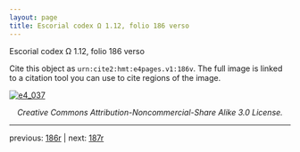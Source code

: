 ```yaml
---
layout: page
title: Escorial codex Ω 1.12, folio 186 verso
---
```


Escorial codex Ω 1.12, folio 186 verso

Cite this object as `urn:cite2:hmt:e4pages.v1:186v`.  The full image is linked to a citation tool you can use to cite regions of the image.

[![e4_037](http://www.homermultitext.org/iipsrv?IIIF=/project/homer/pyramidal/deepzoom/hmt/e4img/2017a/e4_037.tif/full/800,/0/default.jpg)](http://www.homermultitext.org/ict2/?urn=urn:cite2:hmt:e4img.2017a:e4_037) 

<p style="text-align: center; font-style: italic;">Creative Commons Attribution-Noncommercial-Share Alike 3.0 License.</p>

---

previous: [186r](../186r/) | next: [187r](../187r/)